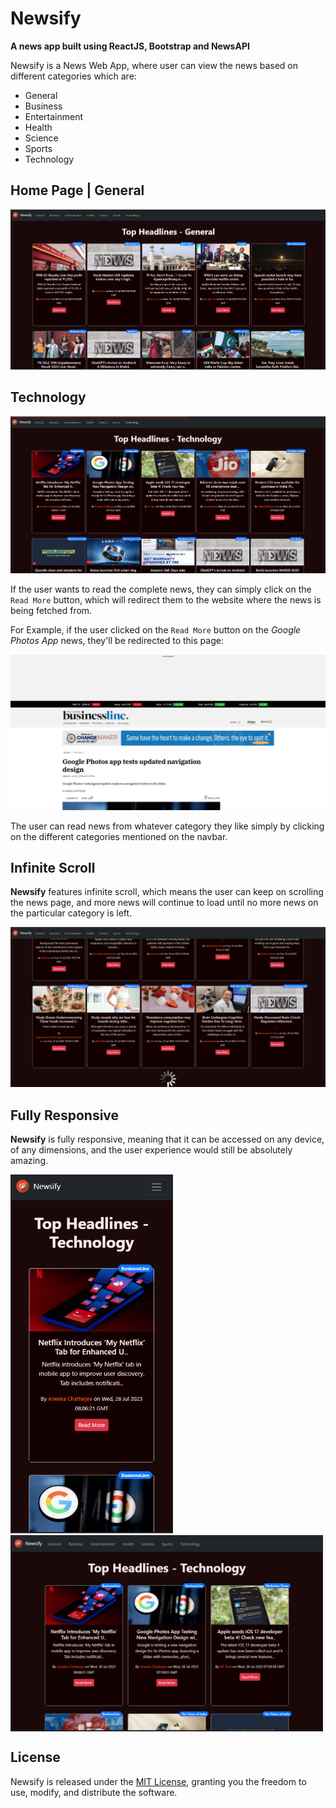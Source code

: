 # Newsify

**A news app built using ReactJS, Bootstrap and NewsAPI**

Newsify is a News Web App, where user can view the news based on different categories which are:

- General
- Business
- Entertainment
- Health
- Science
- Sports
- Technology

## Home Page | General

![General](/Screenshots/General1.png)

## Technology

![Technology](/Screenshots/Technology1.png)

If the user wants to read the complete news, they can simply click on the `Read More` button, which will redirect them to the website where the news is being fetched from.

For Example, if the user clicked on the `Read More` button on the *Google Photos App* news, they'll be redirected to this page:

![RedirectTech](/Screenshots/RedirectTech1.png)

The user can read news from whatever category they like simply by clicking on the different categories mentioned on the navbar.

## Infinite Scroll

**Newsify** features infinite scroll, which means the user can keep on scrolling the news page, and more news will continue to load until no more news on the particular category is left.

![InfiniteScroll](/Screenshots/Health_Scroll1.png)

## Fully Responsive

**Newsify** is fully responsive, meaning that it can be accessed on any device, of any dimensions, and the user experience would still be absolutely amazing.

<img src="Screenshots/Responsive_Phone.png" alt="Responsive_Phone" width="260" >
<img align='top' src="Screenshots/Responsive_Nest_Hub_Max.png" alt="Responsive_Phone" width="500" >

## License

Newsify is released under the [MIT License](LICENSE), granting you the freedom to use, modify, and distribute the software.